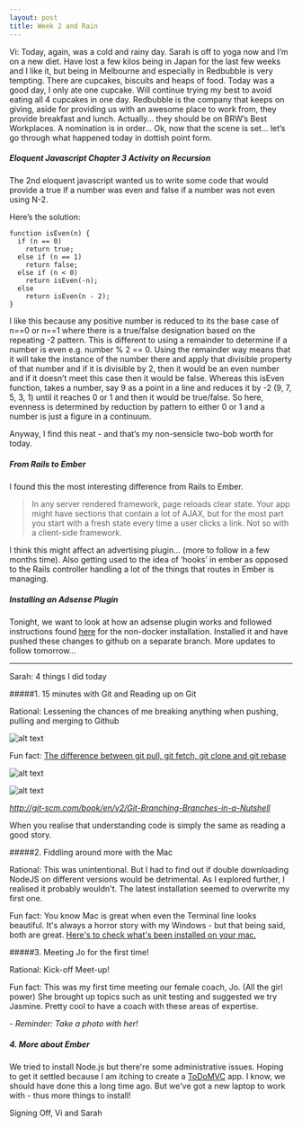 ```yaml
---
layout: post
title: Week 2 and Rain
---
```


Vi: Today, again, was a cold and rainy day.  Sarah is off to yoga now and I’m on a new diet.  Have lost a few kilos being in Japan for the last few weeks and I like it, but being in Melbourne and especially in Redbubble is very tempting.  There are cupcakes, biscuits and heaps of food.  Today was a good day, I only ate one cupcake.  Will continue trying my best to avoid eating all 4 cupcakes in one day.  Redbubble is the company that keeps on giving, aside for providing us with an awesome place to work from, they provide breakfast and lunch.  Actually… they should be on BRW’s Best Workplaces.  A nomination is in order…
Ok, now that the scene is set… let’s go through what happened today in dottish point form.

##### Eloquent Javascript Chapter 3 Activity on Recursion

The 2nd eloquent javascript wanted us to write some code that would provide a true if a number was even and false if a number was not even using N-2.

Here’s the solution:

```
function isEven(n) {
  if (n == 0)
    return true;
  else if (n == 1)
    return false;
  else if (n < 0)
    return isEven(-n);
  else
    return isEven(n - 2);
}
```

I like this because any positive number is reduced to its the base case of n==0 or n==1 where there is a true/false designation based on the repeating -2 pattern.  This is different to using a remainder to determine if a number is even e.g.  number % 2 == 0.  Using the remainder way means that it will take the instance of the number there and apply that divisible property of that number and if it is divisible by 2, then it would be an even number and if it doesn’t meet this case then it would be false.  Whereas this isEven function, takes a number, say 9 as a point in a line and reduces it by -2 (9, 7, 5, 3, 1) until it reaches 0 or 1 and then it would be true/false.  So here, evenness is determined by reduction by pattern to either 0 or 1 and a number is just a figure in a continuum.

Anyway, I find this neat - and that’s my non-sensicle two-bob worth for today. 

##### From Rails to Ember

I found this the most interesting difference from Rails to Ember.

> In any server rendered framework, page reloads clear state. Your app might have sections that contain a lot of AJAX, but for the most part you start with a fresh state every time a user clicks a link. Not so with a client-side framework.

I think this might affect an advertising plugin… (more to follow in a few months time).
Also getting used to the idea of ‘hooks’ in ember as opposed to the Rails controller handling a lot of the things that routes in Ember is managing.

##### Installing an Adsense Plugin
Tonight, we want to look at how an adsense plugin works and followed instructions found [here](https://github.com/discoursehosting/discourse-adsense) for the non-docker installation.  Installed it and have pushed these changes to github on a separate branch.
More updates to follow tomorrow...

------------------------------------------------------

Sarah: 4 things I did today

#####1. 15 minutes with Git and Reading up on Git

Rational: Lessening the chances of me breaking anything when pushing, pulling and merging to Github

![alt text](https://www.dropbox.com/sc/aztjt7u4sefsj8k/AAB13B2_GwRCdtyR8IuQd0AOa?dl=1)

Fun fact: [The difference between git pull, git fetch, git clone and git rebase](http://blog.mikepearce.net/2010/05/18/the-difference-between-git-pull-git-fetch-and-git-clone-and-git-rebase/)

![alt text](https://www.dropbox.com/sc/tjhmmnse0gnidcp/AACTjpr07rCBkEnH4EV3M78ja?dl=1)


![alt text](https://www.dropbox.com/sc/jna05qkrbvynbki/AAC17gpCLx3owXHhYLvBELLAa?dl=1)

*http://git-scm.com/book/en/v2/Git-Branching-Branches-in-a-Nutshell*

When you realise that understanding code is simply the same as reading a good story.

#####2. Fiddling around more with the Mac

Rational: This was unintentional. But I had to find out if double downloading NodeJS on different versions would be detrimental. As I explored further, I realised it probably wouldn't. The latest installation seemed to overwrite my first one. 

Fun fact: You know Mac is great when even the Terminal line looks beautiful. It's always a horror story with my Windows - but that being said, both are great. [Here's to check what's been installed on your mac.](http://applehelpwriter.com/2013/05/21/how-to-check-whats-been-installed-on-your-mac/)

#####3. Meeting Jo for the first time!

Rational: Kick-off Meet-up!

Fun fact: This was my first time meeting our female coach, Jo. (All the girl power) She brought up topics such as unit testing and suggested we try Jasmine. Pretty cool to have a coach with these areas of expertise. 

*- Reminder: Take a photo with her!*

##### 4. More about Ember

We tried to install Node.js but there're some administrative issues. Hoping to get it settled because I am itching to create a [ToDoMVC](https://todomvc.com/examples/emberjs/) app. I know, we should have done this a long time ago. But we've got a new laptop to work with - thus more things to install!

Signing Off,
Vi and Sarah

